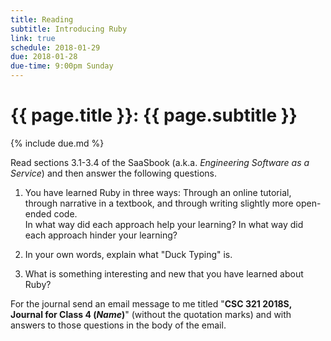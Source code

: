 ```yaml
---
title: Reading
subtitle: Introducing Ruby
link: true
schedule: 2018-01-29
due: 2018-01-28
due-time: 9:00pm Sunday
---
```

# {{ page.title }}: {{ page.subtitle }}

{% include due.md %}

Read sections 3.1-3.4 of the SaaSbook (a.k.a. _Engineering Software as
a Service_) and then answer the following questions.

1. You have learned Ruby in three ways: Through an online tutorial, through
narrative in a textbook, and through writing slightly more open-ended code.  
In what way did each approach help your learning?  In what way did each approach
hinder your learning?

2. In your own words, explain what "Duck Typing" is.

3. What is something interesting and new that you have learned about Ruby?

For the journal send an email message to me titled "**CSC 321 2018S,
Journal for Class 4 (*Name*)**" (without the quotation marks) and with
answers to those questions in the body of the email.

